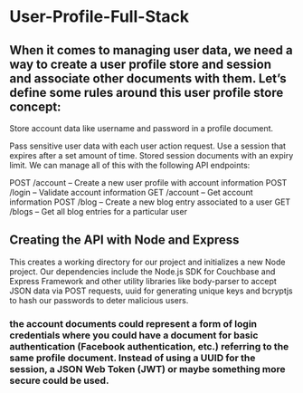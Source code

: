 # User-Profile-Full-Stack

## When it comes to managing user data, we need a way to create a user profile store and session and associate other documents with them. Let’s define some rules around this user profile store concept:

Store account data like username and password in a profile document.

Pass sensitive user data with each user action request.
Use a session that expires after a set amount of time.
Stored session documents with an expiry limit.
We can manage all of this with the following API endpoints:

POST /account – Create a new user profile with account information
POST /login – Validate account information
GET /account – Get account information
POST /blog – Create a new blog entry associated to a user
GET /blogs – Get all blog entries for a particular user

## Creating the API with Node and Express

This creates a working directory for our project and initializes a new Node project. Our dependencies include the Node.js SDK for Couchbase and Express Framework and other utility libraries like body-parser to accept JSON data via POST requests, uuid for generating unique keys and bcryptjs to hash our passwords to deter malicious users.

### the account documents could represent a form of login credentials where you could have a document for basic authentication (Facebook authentication, etc.) referring to the same profile document. Instead of using a UUID for the session, a JSON Web Token (JWT) or maybe something more secure could be used.
